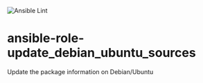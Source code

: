 ![Ansible Lint](https://github.com/johanneskastl/ansible-role-update_debian_ubuntu_sources/workflows/Ansible%20Lint/badge.svg)

# ansible-role-update_debian_ubuntu_sources
Update the package information on Debian/Ubuntu
